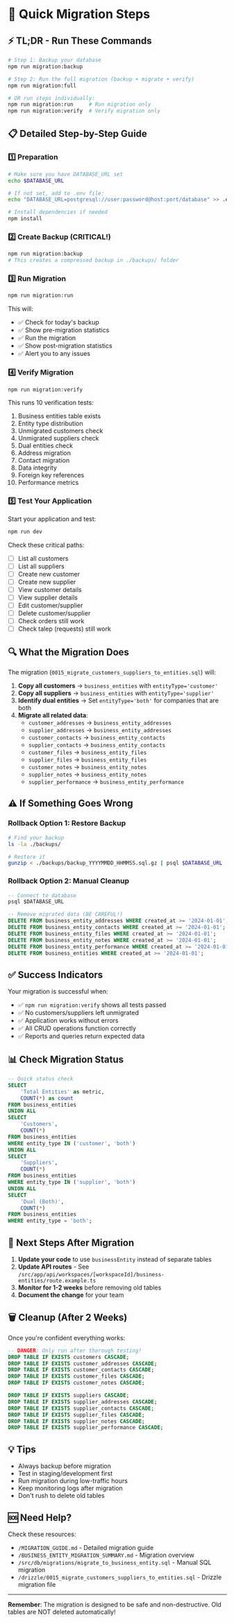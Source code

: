 # 🚀 Quick Migration Steps

## ⚡ TL;DR - Run These Commands

```bash
# Step 1: Backup your database
npm run migration:backup

# Step 2: Run the full migration (backup + migrate + verify)
npm run migration:full

# OR run steps individually:
npm run migration:run     # Run migration only
npm run migration:verify  # Verify migration only
```

## 📋 Detailed Step-by-Step Guide

### 1️⃣ **Preparation**
```bash
# Make sure you have DATABASE_URL set
echo $DATABASE_URL

# If not set, add to .env file:
echo "DATABASE_URL=postgresql://user:password@host:port/database" >> .env

# Install dependencies if needed
npm install
```

### 2️⃣ **Create Backup** (CRITICAL!)
```bash
npm run migration:backup
# This creates a compressed backup in ./backups/ folder
```

### 3️⃣ **Run Migration**
```bash
npm run migration:run
```

This will:
- ✅ Check for today's backup
- ✅ Show pre-migration statistics
- ✅ Run the migration
- ✅ Show post-migration statistics
- ✅ Alert you to any issues

### 4️⃣ **Verify Migration**
```bash
npm run migration:verify
```

This runs 10 verification tests:
1. Business entities table exists
2. Entity type distribution
3. Unmigrated customers check
4. Unmigrated suppliers check
5. Dual entities check
6. Address migration
7. Contact migration
8. Data integrity
9. Foreign key references
10. Performance metrics

### 5️⃣ **Test Your Application**

Start your application and test:
```bash
npm run dev
```

Check these critical paths:
- [ ] List all customers
- [ ] List all suppliers
- [ ] Create new customer
- [ ] Create new supplier
- [ ] View customer details
- [ ] View supplier details
- [ ] Edit customer/supplier
- [ ] Delete customer/supplier
- [ ] Check orders still work
- [ ] Check talep (requests) still work

## 🔍 What the Migration Does

The migration (`0015_migrate_customers_suppliers_to_entities.sql`) will:

1. **Copy all customers** → `business_entities` with `entityType='customer'`
2. **Copy all suppliers** → `business_entities` with `entityType='supplier'`
3. **Identify dual entities** → Set `entityType='both'` for companies that are both
4. **Migrate all related data**:
   - `customer_addresses` → `business_entity_addresses`
   - `supplier_addresses` → `business_entity_addresses`
   - `customer_contacts` → `business_entity_contacts`
   - `supplier_contacts` → `business_entity_contacts`
   - `customer_files` → `business_entity_files`
   - `supplier_files` → `business_entity_files`
   - `customer_notes` → `business_entity_notes`
   - `supplier_notes` → `business_entity_notes`
   - `supplier_performance` → `business_entity_performance`

## ⚠️ If Something Goes Wrong

### Rollback Option 1: Restore Backup
```bash
# Find your backup
ls -la ./backups/

# Restore it
gunzip < ./backups/backup_YYYYMMDD_HHMMSS.sql.gz | psql $DATABASE_URL
```

### Rollback Option 2: Manual Cleanup
```sql
-- Connect to database
psql $DATABASE_URL

-- Remove migrated data (BE CAREFUL!)
DELETE FROM business_entity_addresses WHERE created_at >= '2024-01-01';
DELETE FROM business_entity_contacts WHERE created_at >= '2024-01-01';
DELETE FROM business_entity_files WHERE created_at >= '2024-01-01';
DELETE FROM business_entity_notes WHERE created_at >= '2024-01-01';
DELETE FROM business_entity_performance WHERE created_at >= '2024-01-01';
DELETE FROM business_entities WHERE created_at >= '2024-01-01';
```

## ✅ Success Indicators

Your migration is successful when:
- ✅ `npm run migration:verify` shows all tests passed
- ✅ No customers/suppliers left unmigrated
- ✅ Application works without errors
- ✅ All CRUD operations function correctly
- ✅ Reports and queries return expected data

## 📊 Check Migration Status

```sql
-- Quick status check
SELECT 
    'Total Entities' as metric,
    COUNT(*) as count
FROM business_entities
UNION ALL
SELECT 
    'Customers',
    COUNT(*)
FROM business_entities 
WHERE entity_type IN ('customer', 'both')
UNION ALL
SELECT 
    'Suppliers',
    COUNT(*)
FROM business_entities 
WHERE entity_type IN ('supplier', 'both')
UNION ALL
SELECT 
    'Dual (Both)',
    COUNT(*)
FROM business_entities 
WHERE entity_type = 'both';
```

## 🎯 Next Steps After Migration

1. **Update your code** to use `businessEntity` instead of separate tables
2. **Update API routes** - See `/src/app/api/workspaces/[workspaceId]/business-entities/route.example.ts`
3. **Monitor for 1-2 weeks** before removing old tables
4. **Document the change** for your team

## 🗑️ Cleanup (After 2 Weeks)

Once you're confident everything works:

```sql
-- DANGER: Only run after thorough testing!
DROP TABLE IF EXISTS customers CASCADE;
DROP TABLE IF EXISTS customer_addresses CASCADE;
DROP TABLE IF EXISTS customer_contacts CASCADE;
DROP TABLE IF EXISTS customer_files CASCADE;
DROP TABLE IF EXISTS customer_notes CASCADE;

DROP TABLE IF EXISTS suppliers CASCADE;
DROP TABLE IF EXISTS supplier_addresses CASCADE;
DROP TABLE IF EXISTS supplier_contacts CASCADE;
DROP TABLE IF EXISTS supplier_files CASCADE;
DROP TABLE IF EXISTS supplier_notes CASCADE;
DROP TABLE IF EXISTS supplier_performance CASCADE;
```

## 💡 Tips

- Always backup before migration
- Test in staging/development first
- Run migration during low-traffic hours
- Keep monitoring logs after migration
- Don't rush to delete old tables

## 🆘 Need Help?

Check these resources:
- `/MIGRATION_GUIDE.md` - Detailed migration guide
- `/BUSINESS_ENTITY_MIGRATION_SUMMARY.md` - Migration overview
- `/src/db/migrations/migrate_to_business_entity.sql` - Manual SQL migration
- `/drizzle/0015_migrate_customers_suppliers_to_entities.sql` - Drizzle migration file

---

**Remember**: The migration is designed to be safe and non-destructive. Old tables are NOT deleted automatically!